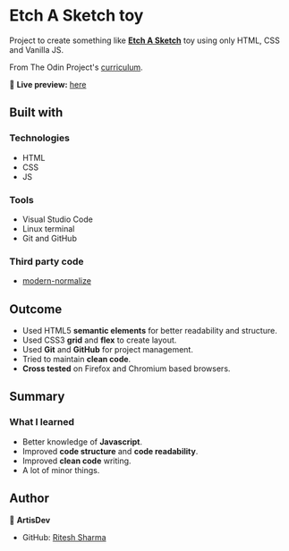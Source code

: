 # Etch A Sketch toy

Project to create something like [**Etch A Sketch**](https://en.wikipedia.org/wiki/Etch_A_Sketch) toy using only HTML, CSS and Vanilla JS.

From The Odin Project's [curriculum](https://www.theodinproject.com/courses/foundations/lessons/etch-a-sketch-project).

🔗 **Live preview:** [here](https://riteshthesharma.github.io/Etch_a_sketch/)

## Built with

### Technologies

* HTML
* CSS
* JS

### Tools

* Visual Studio Code
* Linux terminal
* Git and GitHub


### Third party code

* [modern-normalize](https://github.com/sindresorhus/modern-normalize)


## Outcome

* Used HTML5 **semantic elements** for better readability and structure.
* Used CSS3 **grid** and **flex** to create layout.
* Used **Git** and **GitHub** for project management.
* Tried to maintain **clean code**.
* **Cross tested** on Firefox and Chromium based browsers.

## Summary

### What I learned

* Better knowledge of **Javascript**.
* Improved **code structure** and **code readability**.
* Improved **clean code** writing.
* A lot of minor things.

## Author

👤 **ArtisDev**
* GitHub: [Ritesh Sharma](https://github.com/RiteshtheSharma)

